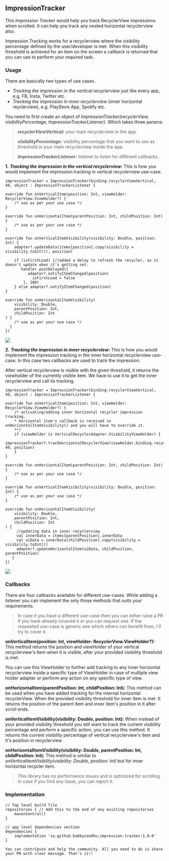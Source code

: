 ﻿## ImpressionTracker

This _Impression Tracker_ would help you track RecyclerView impressions when scrolled. It can help you track any nested horizontal recyclerview also.

Impression Tracking works for a recyclerview where the visibility percentage defined by the user/developer is met. When this visibility threshold is achieved for an item on the screen a callback is returned that you can use to perform your required task.

### Usage

There are basically two types of use cases.

*   _Tracking the impression in the vertical recyclerview_ just like every app, e.g. FB, Insta, Twitter etc.
*   _Tracking the impression in inner recyclerview_ (inner horizontal reyclerview), e.g. PlayStore App, Spotify etc.

You need to first create an object of _ImpressionTracker(recyclerView, visibilityPercentage, ImpressionTrackerListener)_. Which takes three params:

> _**recyclerViewVertical:**_ your main recyclerview in the app.

> _**visibilityPercentage:**_ visibility percentage that you want to use as threshold in your main recyclerview inside the app.

> _**ImpressionTrackerListener:**_ listener to listen for different callbacks.

**1\.** _**Tracking the impression in the vertical recyclerview**_**:** This is how you would implement the impression tracking in vertical recyclerview use-case.

```plaintext
impressionTracker = ImpressionTracker(binding.recyclerViewVertical, 40, object : ImpressionTrackerListener {    

override fun onVerticalItem(position: Int, viewHolder: RecyclerView.ViewHolder?) {    
    /* use as per your use case */    
}    

override fun onHorizontalItem(parentPosition: Int, childPosition: Int) {    
    /* use as per your use case */    
}    

override fun onVerticalItemVisibility(visibility: Double, position: Int) {    
    adapter?.updateData(items[position].copy(visibility = visibility.toInt()), position)    

    if (isFirstLoad) {//added a delay to refresh the recycler, as it doesn't update when it's getting set.    
       handler.postDelayed({    
          adapter?.notifyItemChanged(position)    
            isFirstLoad = false    
        }, 100)    
    } else adapter?.notifyItemChanged(position)    
}    

override fun onHorizontalItemVisibility(    
    visibility: Double, 
    parentPosition: Int,        
    childPosition: Int    
) {    
    /* use as per your use case */    
  }    
}) 
```

![](https://github.com/BobbySandhu/impression-tracker/blob/dev/videos/vertical.gif)

**2\.** _**Tracking the impression in inner recyclerview**_**:** This is how you would implement the impression tracking in the inner horizontal recyclerview use-case. In this case two callbacks are used to track the impression.

After vertical recyclerview is visible with the given threshold, it returns the viewholder of the currently visible item. We have to use it to get the inner recyclerview and call its tracking.

```plaintext
impressionTracker = ImpressionTracker(binding.recyclerViewVertical, 40, object : ImpressionTrackerListener {    

override fun onVerticalItem(position: Int, viewHolder: RecyclerView.ViewHolder?) {    
    /* activating/adding inner horizontal recycler impression tracking.  
    * horizontal item's callback is received in onHorizontalItemVisibility() and you will have to override it.        
    **/    
    if (viewHolder is VerticalRecyclerAdapter.VisibilityViewHolder) {    
        impressionTracker?.trackHorizontalRecyclerView(viewHolder.binding.recyclerViewInner, 40, position)    
    }  
}    

override fun onHorizontalItem(parentPosition: Int, childPosition: Int) {    
    /* use as per your use case */    
}    
    
override fun onVerticalItemVisibility(visibility: Double, position: Int) {    
    /* use as per your use case */  
}    

override fun onHorizontalItemVisibility(    
    visibility: Double,  
 	parentPosition: Int,        
 	childPosition: Int    
) {    
     //updating data in inner recyclerview    
     val innerData = items[parentPosition].innerData    
     val uiData = innerData[childPosition].copy(visibility = visibility.toInt())    
     adapter?.updateHorizontalItem(uiData, childPosition, parentPosition)   
   }    
})  
```

![](https://github.com/BobbySandhu/impression-tracker/blob/dev/videos/vertical%20+%20horizontal.gif)

### Callbacks

There are four callbacks available for different use-cases. While adding a listener you can implement the only those methods that suits your requirements.

> In case if you have a different use-case then you can either raise a PR if you have already covered it or you can request one. If the requested use-case is generic one which others can benefit from, I'll try to cover it.

**onVerticalItem(position: Int, viewHolder: RecyclerView.ViewHolder?):** This method returns the position and viewHolder of your vertical recyclerview's item when it is visible, after your provided visibility threshold is met.

You can use this ViewHolder to further add tracking to any inner horizontal recyclerview inside a specific type of ViewHolder in case of multiple view holder adapter or perform any action on any specific type of view.

**onHorizontalItem(parentPosition: Int, childPosition: Int):** This method can be used when you have added tracking for the internal horizontal recyclerView. When the provided visibility threshold for inner item is met. It returns the position of the parent item and inner item's position in it after scroll ends.

**onVerticalItemVisibility(visibility: Double, position: Int):** When instead of your provided visibility threshold you still want to track the current visibility percentage and perform a specific action, you can use this method. It returns the current visibility percentage of vertical recyclerview's item and it's position in recyclerview.

**onHorizontalItemVisibility(visibility: Double, parentPosition: Int, childPosition: Int):** This method is similar to _onVerticalItemVisibility(visibility: Double, position: Int)_ but for inner horizontal recycler item.

> This library has no performance issues and is optimized for scrolling. In case if you find any issue, you can report it.

### Implementation

```plaintext
// Top level build file 
repositories { // Add this to the end of any existing repositories
	mavenCentral()
}

// app level dependencies section
dependencies {
	implementation 'io.github.bobbysandhu:impression-tracker:1.0.0'
}
```

    You can contribute and help the community. All you need to do is share your PR with clear message. That's it!!